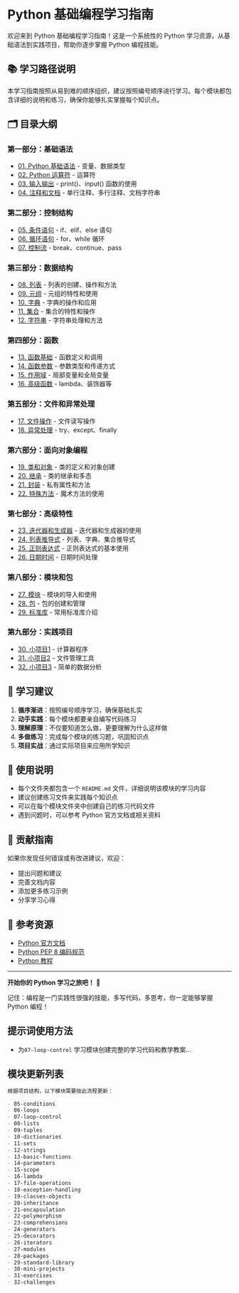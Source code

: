 # Python 基础编程学习指南

欢迎来到 Python 基础编程学习指南！这是一个系统性的 Python 学习资源，从基础语法到实践项目，帮助你逐步掌握 Python 编程技能。

## 📚 学习路径说明

本学习指南按照从易到难的顺序组织，建议按照编号顺序进行学习。每个模块都包含详细的说明和练习，确保你能够扎实掌握每个知识点。

## 🗂️ 目录大纲

### 第一部分：基础语法
- [01. Python 基础语法](./01-variables-and-types/README.md) - 变量、数据类型
- [02. Python 运算符](./02-operators/README.md) - 运算符
- [03. 输入输出](./03-input-output/README.md) - print()、input() 函数的使用
- [04. 注释和文档](./04-comments/README.md) - 单行注释、多行注释、文档字符串

### 第二部分：控制结构
- [05. 条件语句](./05-conditionals/README.md) - if、elif、else 语句
- [06. 循环语句](./06-loops/README.md) - for、while 循环
- [07. 控制流](./07-control-flow/README.md) - break、continue、pass

### 第三部分：数据结构
- [08. 列表](./08-lists/README.md) - 列表的创建、操作和方法
- [09. 元组](./09-tuples/README.md) - 元组的特性和使用
- [10. 字典](./10-dictionaries/README.md) - 字典的操作和应用
- [11. 集合](./11-sets/README.md) - 集合的特性和操作
- [12. 字符串](./12-strings/README.md) - 字符串处理和方法

### 第四部分：函数
- [13. 函数基础](./13-functions-basic/README.md) - 函数定义和调用
- [14. 函数参数](./14-function-params/README.md) - 参数类型和传递方式
- [15. 作用域](./15-scope/README.md) - 局部变量和全局变量
- [16. 高级函数](./16-advanced-functions/README.md) - lambda、装饰器等

### 第五部分：文件和异常处理
- [17. 文件操作](./17-file-operations/README.md) - 文件读写操作
- [18. 异常处理](./18-exception-handling/README.md) - try、except、finally

### 第六部分：面向对象编程
- [19. 类和对象](./19-classes-objects/README.md) - 类的定义和对象创建
- [20. 继承](./20-inheritance/README.md) - 类的继承和多态
- [21. 封装](./21-encapsulation/README.md) - 私有属性和方法
- [22. 特殊方法](./22-special-methods/README.md) - 魔术方法的使用

### 第七部分：高级特性
- [23. 迭代器和生成器](./23-iterators-generators/README.md) - 迭代器和生成器的使用
- [24. 列表推导式](./24-comprehensions/README.md) - 列表、字典、集合推导式
- [25. 正则表达式](./25-regex/README.md) - 正则表达式的基本使用
- [26. 日期时间](./26-datetime/README.md) - 日期时间处理

### 第八部分：模块和包
- [27. 模块](./27-modules/README.md) - 模块的导入和使用
- [28. 包](./28-packages/README.md) - 包的创建和管理
- [29. 标准库](./29-standard-library/README.md) - 常用标准库介绍

### 第九部分：实践项目
- [30. 小项目1](./30-project1/README.md) - 计算器程序
- [31. 小项目2](./31-project2/README.md) - 文件管理工具
- [32. 小项目3](./32-project3/README.md) - 简单的数据分析

## 🎯 学习建议

1. **循序渐进**：按照编号顺序学习，确保基础扎实
2. **动手实践**：每个模块都要亲自编写代码练习
3. **理解原理**：不仅要知道怎么做，更要理解为什么这样做
4. **多做练习**：完成每个模块的练习题，巩固知识点
5. **项目实战**：通过实际项目来应用所学知识

## 📝 使用说明

- 每个文件夹都包含一个 `README.md` 文件，详细说明该模块的学习内容
- 建议创建练习文件来实践每个知识点
- 可以在每个模块文件夹中创建自己的练习代码文件
- 遇到问题时，可以参考 Python 官方文档或相关资料

## 🤝 贡献指南

如果你发现任何错误或有改进建议，欢迎：
- 提出问题和建议
- 完善文档内容
- 添加更多练习示例
- 分享学习心得

## 📖 参考资源

- [Python 官方文档](https://docs.python.org/3/)
- [Python PEP 8 编码规范](https://www.python.org/dev/peps/pep-0008/)
- [Python 教程](https://docs.python.org/3/tutorial/)

---

**开始你的 Python 学习之旅吧！** 🚀

记住：编程是一门实践性很强的技能，多写代码，多思考，你一定能够掌握 Python 编程！

## 提示词使用方法

- 为`07-loop-control` 学习模块创建完整的学习代码和教学教案...


## 模块更新列表

``` markdown
根据项目结构，以下模块需要按此流程更新：

- 05-conditions
- 06-loops
- 07-loop-control
- 08-lists
- 09-tuples
- 10-dictionaries
- 11-sets
- 12-strings
- 13-basic-functions
- 14-parameters
- 15-scope
- 16-lambda
- 17-file-operations
- 18-exception-handling
- 19-classes-objects
- 20-inheritance
- 21-encapsulation
- 22-polymorphism
- 23-comprehensions
- 24-generators
- 25-decorators
- 26-iterators
- 27-modules
- 28-packages
- 29-standard-library
- 30-mini-projects
- 31-exercises
- 32-challenges
```